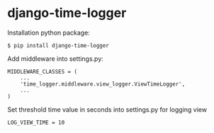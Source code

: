 # django-time-logger

Installation python package:
```
$ pip install django-time-logger
```
  
Add middleware into settings.py:
```
MIDDLEWARE_CLASSES = (
    ...
    'time_logger.middleware.view_logger.ViewTimeLogger',
    ...
)
```

Set threshold time value in seconds into settings.py for logging view
```
LOG_VIEW_TIME = 10
```
